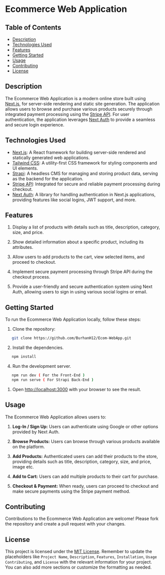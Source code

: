 # Ecommerce Web Application

## Table of Contents

- [Description](#description)
- [Technologies Used](#technologies-used)
- [Features](#features)
- [Getting Started](#getting-started)
- [Usage](#usage)
- [Contributing](#contributing)
- [License](#license)

## Description

The Ecommerce Web Application is a modern online store built using [Next.js](https://nextjs.org/), for server-side rendering and static site generation. The application allows users to browse and purchase various products securely through integrated payment processing using the [Stripe API](https://stripe.com/). For user authentication, the application leverages [Next Auth](https://next-auth.js.org/) to provide a seamless and secure login experience.

## Technologies Used

- [Next.js](https://nextjs.org/): A React framework for building server-side rendered and statically generated web applications.
- [Tailwind CSS](https://tailwindcss.com/): A utility-first CSS framework for styling components and UI elements.
- [Strapi](https://strapi.io/): A headless CMS for managing and storing product data, serving as the backend for the application.
- [Stripe API](https://stripe.com/): Integrated for secure and reliable payment processing during checkout.
- [Next Auth](https://next-auth.js.org/): A library for handling authentication in Next.js applications, providing features like social logins, JWT support, and more.

## Features

1. Display a list of products with details such as title, description, category, size, and price.

2. Show detailed information about a specific product, including its attributes.

3. Allow users to add products to the cart, view selected items, and proceed to checkout.

4. Implement secure payment processing through Stripe API during the checkout process.

5. Provide a user-friendly and secure authentication system using Next Auth, allowing users to sign in using various social logins or email.

## Getting Started

To run the Ecommerce Web Application locally, follow these steps:

1. Clone the repository:
```bash
   git clone https://github.com/BurhanH12/Ecom-WebApp.git
```

2. Install the dependencies.
```bash
   npm install
```

4. Run the development server.
```bash
   npm run dev ( For the Front-End )
   npm run serve ( For Strapi Back-End )
```

1. Open [http://localhost:3000](http://localhost:3000) with your browser to see the result.

## Usage

The Ecommerce Web Application allows users to:

1. **Log-In / Sign Up:** Users can authenticate using Google or other options provided by Next Auth.

2. **Browse Products:** Users can browse through various products available on the platform.

3. **Add Products:** Authenticated users can add their products to the store, providing details such as title, description, category, size, and price, image etc.

4. **Add to Cart:** Users can add multiple products to their cart for purchase.

5. **Checkout & Payment:** When ready, users can proceed to checkout and make secure payments using the Stripe payment method.

## Contributing

Contributions to the Ecommerce Web Application are welcome! Please fork the repository and create a pull request with your changes.

## License

This project is licensed under the [MIT License](LICENSE). Remember to update the placeholders like `Project Name`, `Description`, `Features`, `Installation`, `Usage` `Contributing`, and `License` with the relevant information for your project. You can also add more sections or customize the formatting as needed.
